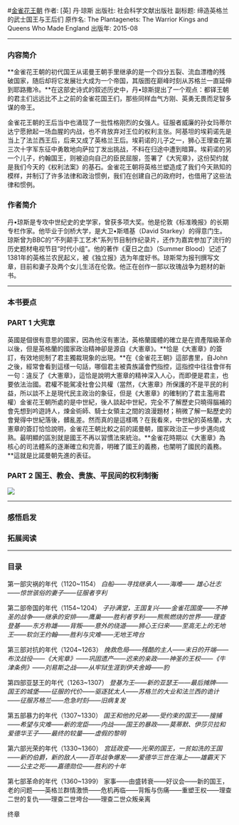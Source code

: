 #[金雀花王朝](https://book.douban.com/subject/26276743/)
作者:  [英] 丹·琼斯
出版社: 社会科学文献出版社
副标题: 缔造英格兰的武士国王与王后们
原作名: The Plantagenets: The Warrior Kings and Queens Who Made England
出版年: 2015-08
***
### 内容简介 
**金雀花王朝的初代国王从诺曼王朝手里继承的是一个四分五裂、流血漂橹的残破国家，随后却将它发展壮大成为一个帝国，其版图在巅峰时刻从苏格兰一直延伸到耶路撒冷。**在这部史诗式的叙述历史中，丹•琼斯提出了一个观点：都铎王朝的君主们远远比不上之前的金雀花国王们，那些同样血气方刚、英勇无畏而足智多谋的帝王。

金雀花王朝的王后当中也涌现了一批性格刚烈的女强人。征服者威廉的孙女玛蒂尔达宁愿掀起一场血腥的内战，也不肯放弃对王位的权利主张。阿基坦的埃莉诺先是当上了法兰西王后，后来又成了英格兰王后。埃莉诺的儿子之一，狮心王理查在第三次十字军东征中勇敢地向萨拉丁发出挑战，不料在归途中遭到暗算。埃莉诺的另一个儿子，约翰国王，则被迫向自己的臣民屈服，签署了《大宪章》，这份契约就是我们今天的《权利法案》的基石。金雀花王朝将英格兰塑造成了我们今天熟知的模样，并制订了许多法律和政治惯例，我们在创建自己的政府时，也借用了这些法律和惯例。

### 作者简介 
丹•琼斯是专攻中世纪史的史学家，曾获多项大奖。他是伦敦《标准晚报》的长期专栏作家。他毕业于剑桥大学，是大卫•斯塔基（David Starkey）的得意门生。琼斯曾为BBC的“不列颠手工艺术”系列节目制作纪录片，还作为嘉宾参加了流行的历史题材电视节目“时代小组”。他的著作《夏日之血》（Summer Blood）记述了1381年的英格兰农民起义，被《独立报》选为年度好书。琼斯常为报刊撰写文章，目前和妻子及两个女儿生活在伦敦。他正在创作一部以玫瑰战争为题材的新书。

***
### 本书要点

### PART 1 大宪章
英國是個很有意思的國家，因為他沒有憲法，英格蘭國體的確立是在資產階級革命以後，但是英格蘭的國家政治精神卻是源自《大憲章》。**恰是《大憲章》的簽訂，有效地扼制了君主獨裁現象的出現。**在《金雀花王朝》這部書里，自John之後，經常會看到這樣一句話，哪個君主被貴族議會們指控，這指控中往往會伴有一句：違反了《大憲章》，這恰是說明大憲章的精神深入人心，而即便是君主，也要依法治國。君權不能駕凌社會公共權（當然，《大憲章》所保護的不是平民的利益，所以談不上是現代民主政治的象征，但是《大憲章》的確制約了君主濫用君權）金雀花王朝所處的是中世紀，後人談起中世紀，完全不了解歷史只曉得腦補的會先想到吟遊詩人，煉金術師、騎士女領主之間的浪漫題材；稍微了解一點歷史的會覺得中世紀落後，髒亂差。然而真的是這樣嗎？在我看來，中世紀的英格蘭，大憲章的簽訂恰恰說明，金雀花王朝比較之前的諾曼朝，國家政治正一步步邁向成熟。最明顯的區別就是國王不再以習慣法來統治。**金雀花時期以《大憲章》為核心的司法體系的逐漸確立和完善，明確了國王的義務，也闡明了國民的義務。**這就是比諾曼朝先進的表征。

### PART 2 国王、教会、贵族、平民间的权利制衡

![](./_image/2017-05-10-06-21-29.jpg)


***
### 感悟启发
### 拓展阅读
***
### 目录
第一部灾祸的年代（1120~1154）
*白船——寻找继承人——海难—— 雄心壮志——惊世骇俗的妻子——征服者亨利*

第二部帝国的年代（1154~1204）
*子孙满堂，王国复兴——金雀花国度——不神圣的战争——继承的安排——鹰巢——胜利者亨利——熊熊燃烧的世界——理查登基——东方称雄——背叛——意外的绕道——狮心王归来——至高无上的无地王——软剑王约翰——胜利与灾难——无地王垮台*

第三部对抗的年代（1204~1263）
*挽救危局——残酷的主人——末日的开端——布汶战役——《大宪章》——巩固遗产——迟来的亲政——神圣的王权——《牛津条例》——刘易斯之战——从牢狱生涯到伊夫舍姆——豹*

第四部亚瑟王的年代（1263~1307）
*登基为王——新的亚瑟王——最后摊牌——国王的城堡——征服的代价——驱逐犹太人——苏格兰的大业和法兰西的诡计——征服苏格兰——危急时刻——旧病复发*

第五部暴力的年代（1307~1330）
*国王和他的兄弟——受约束的国王——搜捕——希望与灾难——新的宠臣——内战——国王的暴政——莫蒂默、伊莎贝拉和爱德华王子——最终的较量——虚假的黎明*

第六部光荣的年代（1330~1360）
*宫廷政变——光荣的国王，一贫如洗的王国——新的伯爵，新的敌人——百年战争爆发——爱德华三世在海上——雄霸天下——公主之死——嘉德勋位——胜利的十年*

第七部革命的年代（1360~1399）
家事——由盛转衰——好议会——新的国王，老的问题——英格兰群情激愤——危机再临——背叛与伤痛——重塑王权——理查二世的复仇——理查二世垮台——理查二世众叛亲离

终章